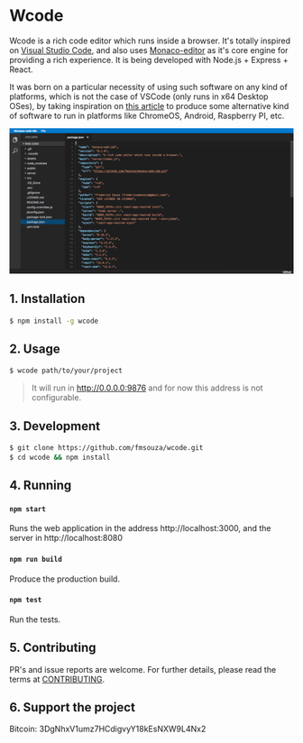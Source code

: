 # Wcode

Wcode is a rich code editor which runs inside a browser. It's totally inspired on [Visual Studio Code](https://github.com/Microsoft/vscode), and also uses [Monaco-editor](https://github.com/Microsoft/monaco-editor) as it's core engine for providing a rich experience. It is being developed with Node.js + Express + React.

It was born on a particular necessity of using such software on any kind of platforms, which is not the case of VSCode (only runs in x64 Desktop OSes), by taking inspiration on [this article](https://medium.com/samsung-internet-dev/writing-software-using-a-phone-e71976f1f18d) to produce some alternative kind of software to run in platforms like ChromeOS, Android, Raspberry PI, etc.

![screenshot](./assets/screenshot.png)

## 1. Installation

```bash
$ npm install -g wcode
```

## 2. Usage

```bash
$ wcode path/to/your/project
```

> It will run in http://0.0.0.0:9876 and for now this address is not configurable.

## 3. Development

```bash
$ git clone https://github.com/fmsouza/wcode.git
$ cd wcode && npm install
```

## 4. Running

#### `npm start`

Runs the web application in the address http://localhost:3000, and the server in http://localhost:8080

#### `npm run build`

Produce the production build.

#### `npm test`

Run the tests.

## 5. Contributing

PR's and issue reports are welcome. For further details, please read the terms at [CONTRIBUTING](./CONTRIBUTING.md).

## 6. Support the project

Bitcoin: 3DgNhxV1umz7HCdigvyY18kEsNXW9L4Nx2